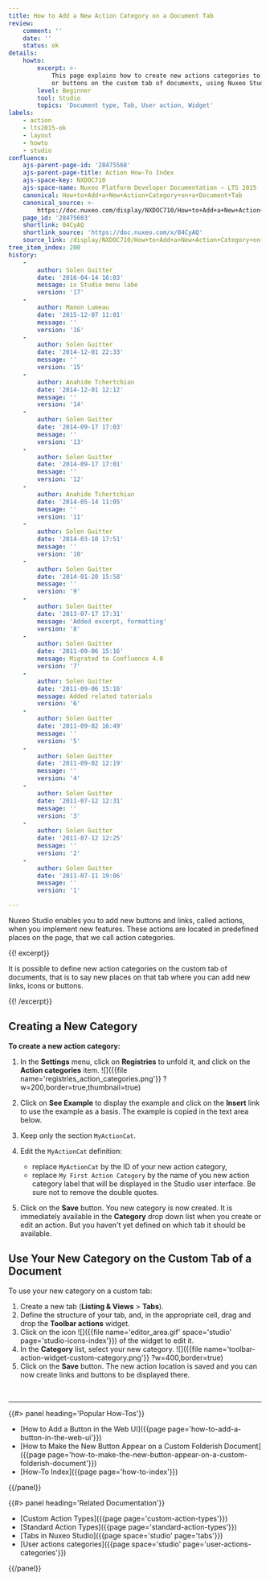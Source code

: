 ```yaml
---
title: How to Add a New Action Category on a Document Tab
review:
    comment: ''
    date: ''
    status: ok
details:
    howto:
        excerpt: >-
            This page explains how to create new actions categories to add links
            or buttons on the custom tab of documents, using Nuxeo Studio.
        level: Beginner
        tool: Studio
        topics: 'Document type, Tab, User action, Widget'
labels:
    - action
    - lts2015-ok
    - layout
    - howto
    - studio
confluence:
    ajs-parent-page-id: '28475568'
    ajs-parent-page-title: Action How-To Index
    ajs-space-key: NXDOC710
    ajs-space-name: Nuxeo Platform Developer Documentation — LTS 2015
    canonical: How+to+Add+a+New+Action+Category+on+a+Document+Tab
    canonical_source: >-
        https://doc.nuxeo.com/display/NXDOC710/How+to+Add+a+New+Action+Category+on+a+Document+Tab
    page_id: '28475603'
    shortlink: 04CyAQ
    shortlink_source: 'https://doc.nuxeo.com/x/04CyAQ'
    source_link: /display/NXDOC710/How+to+Add+a+New+Action+Category+on+a+Document+Tab
tree_item_index: 200
history:
    -
        author: Solen Guitter
        date: '2016-04-14 16:03'
        message: ix Studio menu labe
        version: '17'
    -
        author: Manon Lumeau
        date: '2015-12-07 11:01'
        message: ''
        version: '16'
    -
        author: Solen Guitter
        date: '2014-12-01 22:33'
        message: ''
        version: '15'
    -
        author: Anahide Tchertchian
        date: '2014-12-01 12:12'
        message: ''
        version: '14'
    -
        author: Solen Guitter
        date: '2014-09-17 17:03'
        message: ''
        version: '13'
    -
        author: Solen Guitter
        date: '2014-09-17 17:01'
        message: ''
        version: '12'
    -
        author: Anahide Tchertchian
        date: '2014-05-14 11:05'
        message: ''
        version: '11'
    -
        author: Solen Guitter
        date: '2014-03-10 17:51'
        message: ''
        version: '10'
    -
        author: Solen Guitter
        date: '2014-01-20 15:58'
        message: ''
        version: '9'
    -
        author: Solen Guitter
        date: '2013-07-17 17:31'
        message: 'Added excerpt, formatting'
        version: '8'
    -
        author: Solen Guitter
        date: '2011-09-06 15:16'
        message: Migrated to Confluence 4.0
        version: '7'
    -
        author: Solen Guitter
        date: '2011-09-06 15:16'
        message: Added related tutorials
        version: '6'
    -
        author: Solen Guitter
        date: '2011-09-02 16:49'
        message: ''
        version: '5'
    -
        author: Solen Guitter
        date: '2011-09-02 12:19'
        message: ''
        version: '4'
    -
        author: Solen Guitter
        date: '2011-07-12 12:31'
        message: ''
        version: '3'
    -
        author: Solen Guitter
        date: '2011-07-12 12:25'
        message: ''
        version: '2'
    -
        author: Solen Guitter
        date: '2011-07-11 19:06'
        message: ''
        version: '1'

---
```

Nuxeo Studio enables you to add new buttons and links, called actions, when you implement new features. These actions are located in predefined places on the page, that we call action categories.

{{! excerpt}}

It is possible to define new action categories on the custom tab of documents, that is to say new places on that tab where you can add new links, icons or buttons.

{{! /excerpt}}

## Creating a New Category

**To create a new action category:**

1.  In the **Settings** menu, click on **Registries** to unfold it, and click on the **Action categories** item.
    ![]({{file name='registries_action_categories.png'}} ?w=200,border=true,thumbnail=true)
2.  Click on **See Example** to display the example and click on the **Insert** link to use the example as a basis.
    The example is copied in the text area below.
3.  Keep only the section `MyActionCat`.
4.  Edit the `MyActionCat` definition:

    *   replace `MyActionCat` by the ID of your new action category,
    *   replace `My First Action Category` by the name of you new action category label that will be displayed in the Studio user interface. Be sure not to remove the double quotes.
5.  Click on the **Save** button.
    You new category is now created. It is immediately available in the **Category** drop down list when you create or edit an action.
    But you haven't yet defined on which tab it should be available.

## Use Your New Category on the Custom Tab of a Document

To use your new category on a custom tab:

1.  Create a new tab (**Listing & Views** > **Tabs**).
2.  Define the structure of your tab, and, in the appropriate cell, drag and drop the **Toolbar actions** widget.
3.  Click on the icon&nbsp;![]({{file name='editor_area.gif' space='studio' page='studio-icons-index'}}) of the widget to edit it.
4.  In the **Category** list, select your new category.
    ![]({{file name='toolbar-action-widget-custom-category.png'}} ?w=400,border=true)
5.  Click on the **Save** button.
    The new action location is saved and you can now create links and buttons to be displayed there.

&nbsp;

* * *

<div class="row" data-equalizer data-equalize-on="medium"><div class="column medium-6">{{#> panel heading='Popular How-Tos'}}

*   [How to Add a Button in the Web UI]({{page page='how-to-add-a-button-in-the-web-ui'}})
*   [How to Make the New Button Appear on a Custom Folderish Document]({{page page='how-to-make-the-new-button-appear-on-a-custom-folderish-document'}})
*   [How-To Index]({{page page='how-to-index'}})

{{/panel}}</div><div class="column medium-6">{{#> panel heading='Related Documentation'}}

*   [Custom Action Types]({{page page='custom-action-types'}})
*   [Standard Action Types]({{page page='standard-action-types'}})
*   [Tabs in Nuxeo Studio]({{page space='studio' page='tabs'}})
*   [User actions categories]({{page space='studio' page='user-actions-categories'}})

{{/panel}}</div></div>
